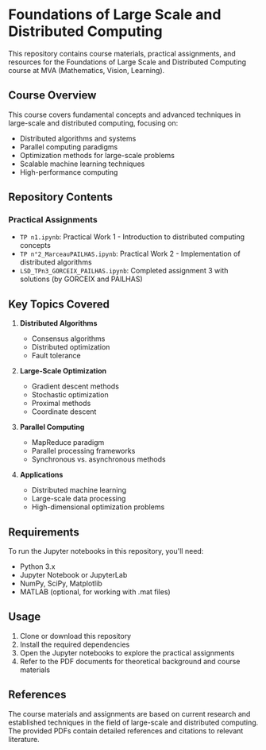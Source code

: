 # Foundations of Large Scale and Distributed Computing

This repository contains course materials, practical assignments, and resources for the Foundations of Large Scale and Distributed Computing course at MVA (Mathematics, Vision, Learning).

## Course Overview

This course covers fundamental concepts and advanced techniques in large-scale and distributed computing, focusing on:

- Distributed algorithms and systems
- Parallel computing paradigms
- Optimization methods for large-scale problems
- Scalable machine learning techniques
- High-performance computing

## Repository Contents


### Practical Assignments

- `TP n1.ipynb`: Practical Work 1 - Introduction to distributed computing concepts
- `TP n°2_MarceauPAILHAS.ipynb`: Practical Work 2 - Implementation of distributed algorithms
- `LSD_TPn3_GORCEIX_PAILHAS.ipynb`: Completed assignment 3 with solutions (by GORCEIX and PAILHAS)



## Key Topics Covered

1. **Distributed Algorithms**
   - Consensus algorithms
   - Distributed optimization
   - Fault tolerance

2. **Large-Scale Optimization**
   - Gradient descent methods
   - Stochastic optimization
   - Proximal methods
   - Coordinate descent

3. **Parallel Computing**
   - MapReduce paradigm
   - Parallel processing frameworks
   - Synchronous vs. asynchronous methods

4. **Applications**
   - Distributed machine learning
   - Large-scale data processing
   - High-dimensional optimization problems

## Requirements

To run the Jupyter notebooks in this repository, you'll need:

- Python 3.x
- Jupyter Notebook or JupyterLab
- NumPy, SciPy, Matplotlib
- MATLAB (optional, for working with .mat files)

## Usage

1. Clone or download this repository
2. Install the required dependencies
3. Open the Jupyter notebooks to explore the practical assignments
4. Refer to the PDF documents for theoretical background and course materials

## References

The course materials and assignments are based on current research and established techniques in the field of large-scale and distributed computing. The provided PDFs contain detailed references and citations to relevant literature.
